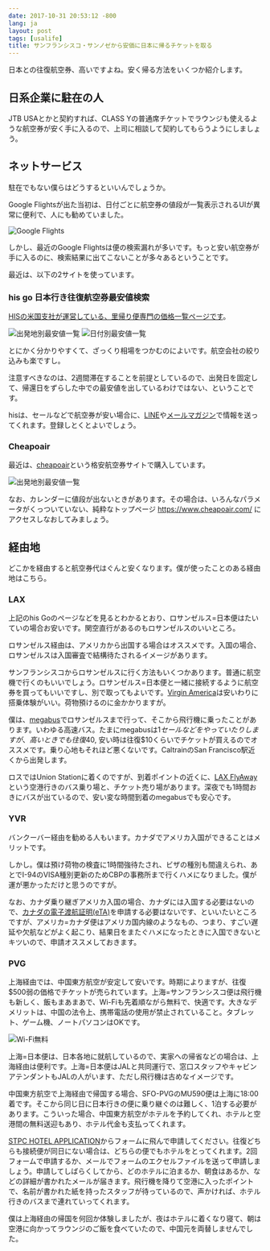 ```yaml
---
date: 2017-10-31 20:53:12 -800
lang: ja
layout: post
tags: [usalife]
title: サンフランシスコ・サンノゼから安価に日本に帰るチケットを取る
---
```

日本との往復航空券、高いですよね。安く帰る方法をいくつか紹介します。

## 日系企業に駐在の人

JTB USAとかと契約すれば、CLASS Yの普通席チケットでラウンジも使えるような航空券が安く手に入るので、上司に相談して契約してもらうようにしましょう。

## ネットサービス

駐在でもない僕らはどうするといいんでしょうか。

Google Flightsが出た当初は、日付ごとに航空券の値段が一覧表示されるUIが異常に便利で、人にも勧めていました。

![Google Flights](/assets/images/entry/2017-10-31/google_cal.png)

しかし、最近のGoogle Flightsは便の検索漏れが多いです。もっと安い航空券が手に入るのに、検索結果に出てこないことが多々あるということです。

最近は、以下の2サイトを使っています。

### his go 日本行き往復航空券最安値検索

[HISの米国支社が運営している、里帰り便専門の価格一覧ページです](http://www.hisgo.com/us/campaign/jpflight.html)。

![出発地別最安値一覧](/assets/images/entry/2017-10-31/his_top.png)
![日付別最安値一覧](/assets/images/entry/2017-10-31/his_cal.png)

とにかく分かりやすくて、ざっくり相場をつかむのによいです。航空会社の絞り込みも楽ですし。

注意すべきなのは、2週間滞在することを前提としているので、出発日を固定して、帰還日をずらした中での最安値を出しているわけではない、ということです。

hisは、セールなどで航空券が安い場合に、[LINE](https://line.me/R/ti/p/%40ldo9346h)や[メールマガジン](https://top.his-usa.com/magazine/index.php)で情報を送ってくれます。登録しとくとよいでしょう。

### Cheapoair

最近は、[cheapoair](https://www.cheapoair.com/)という格安航空券サイトで購入しています。

![出発地別最安値一覧](/assets/images/entry/2017-10-31/cheapoair_cal.png)

なお、カレンダーに値段が出ないときがあります。その場合は、いろんなパラメータがくっついていない、純粋なトップページ https://www.cheapoair.com/ にアクセスしなおしてみましょう。

## 経由地

どこかを経由すると航空券代はぐんと安くなります。僕が使ったことのある経由地はこちら。

### LAX

上記のhis Goのページなどを見るとわかるとおり、ロサンゼルス=日本便はたいていの場合お安いです。関空直行があるのもロサンゼルスのいいところ。

ロサンゼルス経由は、アメリカから出国する場合はオススメです。入国の場合、ロサンゼルスは入国審査で結構待たされるイメージがあります。

サンフランシスコからロサンゼルスに行く方法もいくつかあります。普通に航空機で行くのもいいでしょう。ロサンゼルス=日本便と一緒に接続するように航空券を買ってもいいですし、別で取ってもよいです。[Virgin America](https://www.virginamerica.com/)は安いわりに搭乗体験がいい。荷物預けるのに金かかりますが。

僕は、[megabus](https://us.megabus.com/)でロサンゼルスまで行って、そこから飛行機に乗ったことがあります。いわゆる高速バス。たまにmegabusは$1セールなどをやっていたりしますが、高いときでも往復$40, 安い時は往復$10くらいでチケットが買えるのでオススメです。乗り心地もそれほど悪くないです。CaltrainのSan Francisco駅近くから出発します。

ロスではUnion Stationに着くのですが、到着ポイントの近くに、[LAX FlyAway](http://www.lawa.org/flyaway/)という空港行きのバス乗り場と、チケット売り場があります。深夜でも1時間おきにバスが出ているので、安い変な時間到着のmegabusでも安心です。

### YVR

バンクーバー経由を勧める人もいます。カナダでアメリカ入国ができることはメリットです。

しかし。僕は預け荷物の検査に1時間強待たされ、ビザの種別も間違えられ、あとでI-94のVISA種別更新のためCBPの事務所まで行くハメになりました。僕が運が悪かっただけと思うのですが。

なお、カナダ乗り継ぎアメリカ入国の場合、カナダには入国する必要はないので、[カナダの電子渡航証明(eTA)](http://www.cic.gc.ca/english/visit/eta.asp)を申請する必要はないです、といいたいところですが、アメリカ=カナダ便はアメリカ国内線のようなもの、つまり、すごい遅延や欠航などがよく起こり、結果日をまたぐハメになったときに入国できないとキツいので、申請オススメしておきます。

### PVG

上海経由では、中国東方航空が安定して安いです。時期によりますが、往復$500弱の価格でチケットが売られています。上海=サンフランシスコ便は飛行機も新しく、飯もまあまあで、Wi-Fiも先着順ながら無料で、快適です。大きなデメリットは、中国の法令上、携帯電話の使用が禁止されていること。タブレット、ゲーム機、ノートパソコンはOKです。

![Wi-Fi無料](/assets/images/entry/2017-10-31/china_eastern_wifi.jpg)

上海=日本便は、日本各地に就航しているので、実家への帰省などの場合は、上海経由は便利です。上海=日本便はJALと共同運行で、窓口スタッフやキャビンアテンダントもJALの人がいます、ただし飛行機は古めなイメージです。

中国東方航空で上海経由で帰国する場合、SFO-PVGのMU590便は上海に18:00着です。そこから同じ日に日本行きの便に乗り継ぐのは難しく、1泊する必要があります。こういった場合、中国東方航空がホテルを予約してくれ、ホテルと空港間の無料送迎もあり、ホテル代金も支払ってくれます。

[STPC HOTEL APPLICATION](http://us.ceair.com/en/transit-hotel-application.html)からフォームに飛んで申請してください。往復どちらも接続便が同日にない場合は、どちらの便でもホテルをとってくれます。2回フォームで申請するか、メールでフォームのエクセルファイルを送って申請しましょう。申請してしばらくしてから、どのホテルに泊まるか、朝食はあるか、などの詳細が書かれたメールが届きます。飛行機を降りて空港に入ったポイントで、名前が書かれた紙を持ったスタッフが待っているので、声かければ、ホテル行きのバスまで連れていってくれます。

僕は上海経由の帰国を何回か体験しましたが、夜はホテルに着くなり寝て、朝は空港に向かってラウンジのご飯を食べていたので、中国元を両替しませんでした。
